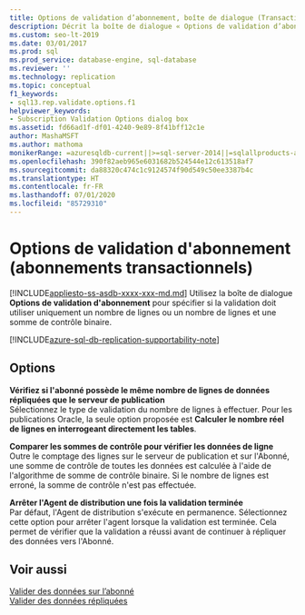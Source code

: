 ```yaml
---
title: Options de validation d’abonnement, boîte de dialogue (Transactionnel)
description: Décrit la boîte de dialogue « Options de validation d’abonnement » pour la réplication transactionnelle dans SQL Server Management Studio (SSMS).
ms.custom: seo-lt-2019
ms.date: 03/01/2017
ms.prod: sql
ms.prod_service: database-engine, sql-database
ms.reviewer: ''
ms.technology: replication
ms.topic: conceptual
f1_keywords:
- sql13.rep.validate.options.f1
helpviewer_keywords:
- Subscription Validation Options dialog box
ms.assetid: fd66ad1f-df01-4240-9e89-8f41bff12c1e
author: MashaMSFT
ms.author: mathoma
monikerRange: =azuresqldb-current||>=sql-server-2014||=sqlallproducts-allversions
ms.openlocfilehash: 390f82aeb965e6031682b524544e12c613518af7
ms.sourcegitcommit: da88320c474c1c9124574f90d549c50ee3387b4c
ms.translationtype: HT
ms.contentlocale: fr-FR
ms.lasthandoff: 07/01/2020
ms.locfileid: "85729310"
---
```

# <a name="subscription-validation-options-transactional-subscriptions"></a>Options de validation d'abonnement (abonnements transactionnels)
[!INCLUDE[appliesto-ss-asdb-xxxx-xxx-md.md](../../includes/applies-to-version/sql-asdb.md)]
  Utilisez la boîte de dialogue **Options de validation d'abonnement** pour spécifier si la validation doit utiliser uniquement un nombre de lignes ou un nombre de lignes et une somme de contrôle binaire. 

[!INCLUDE[azure-sql-db-replication-supportability-note](../../includes/azure-sql-db-replication-supportability-note.md)]
  
## <a name="options"></a>Options  
 **Vérifiez si l'abonné possède le même nombre de lignes de données répliquées que le serveur de publication**  
 Sélectionnez le type de validation du nombre de lignes à effectuer. Pour les publications Oracle, la seule option proposée est **Calculer le nombre réel de lignes en interrogeant directement les tables**.  
  
 **Comparer les sommes de contrôle pour vérifier les données de ligne**  
 Outre le comptage des lignes sur le serveur de publication et sur l'Abonné, une somme de contrôle de toutes les données est calculée à l'aide de l'algorithme de somme de contrôle binaire. Si le nombre de lignes est erroné, la somme de contrôle n'est pas effectuée.  
  
 **Arrêter l'Agent de distribution une fois la validation terminée**  
 Par défaut, l'Agent de distribution s'exécute en permanence. Sélectionnez cette option pour arrêter l'agent lorsque la validation est terminée. Cela permet de vérifier que la validation a réussi avant de continuer à répliquer des données vers l'Abonné.  
  
## <a name="see-also"></a>Voir aussi  
 [Valider des données sur l’abonné](../../relational-databases/replication/validate-data-at-the-subscriber.md)   
 [Valider des données répliquées](../../relational-databases/replication/validate-data-at-the-subscriber.md)  
  
  
